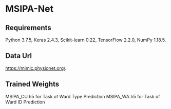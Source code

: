 # MSIPA-Net
## Requirements

Python 3.7.5, Keras 2.4.3, Scikit-learn 0.22, TensorFlow 2.2.0, NumPy 1.18.5.

## Data Url
https://mimic.physionet.org/. 

## Trained Weights
MSIPA_CU.h5 for Task of Ward Type Prediction
MSIPA_WA.h5 for Task of Ward ID Prediction
